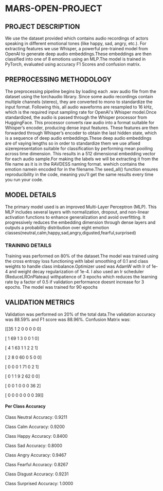 # MARS-OPEN-PROJECT

## PROJECT DESCRIPTION
We use the dataset provided which contains audio recordings of actors speaking in different emotional tones (like happy, sad, angry, etc.). For extracting features we use Whisper, a powerful pre-trained model from OpenAI to generate deep audio embeddings.These embeddings are then classified into one of 8 emotions using an MLP.The model is trained in PyTorch, evaluated using accuracy F1 Scores and confusion matrix.

## PREPROCESSING METHODOLOGY
The preprocessing pipeline begins by loading each .wav audio file from the dataset using the torchaudio library. Since some audio recordings contain multiple channels (stereo), they are converted to mono to standardize the input format. Following this, all audio waveforms are resampled to 16 kHz, which is the required input sampling rate for OpenAI's Whisper model.Once standardized, the audio is passed through the Whisper processor from HuggingFace. This processor converts raw audio into a format suitable for Whisper’s encoder, producing dense input features. These features are then forwarded through Whisper’s encoder to obtain the last hidden state, which is a sequence of deep audio embeddings.These deep audio embeddings are of vaying lengths so in order to standardize them we use afixed sizerepresentation suitable for classification by performing mean pooiling across time dimension. This results in a 512 dimensional embedding vector for each audio sample.For making the labels we will be extracting it from the file name as it is in the RAVDESS naming format. wwhich contains the emotion namein encoded for in the filename.The seed_all() function ensures reproducibility in the code, meaning you’ll get the same results every time you run your code.

## MODEL DETAILS
The primary model used is an improved Multi-Layer Perceptron (MLP). This MLP includes several layers with normalization, dropout, and non-linear activation functions to enhance generalization and avoid overfitting. It progressively reduces the embedding dimension through dense layers and outputs a probability distribution over eight emotion classes(neutral,calm,happy,sad,angry,digusted,fearful,surprised)

### TRAINING DETAILS
Training was performed on 80% of the dataset.The model was trained using the cross entropy loss functioning with label smoothing of 0.1 and class weights to handle class imbalance.Optimizer used was AdamW with lr of 1e-4 and weight decay regularization of 1e-4. I also used an lr scheduler (ReduceLROnPlateau) withpatience of 3 epochs which reduces the learning rate by a factor of 0.5 if validation performance doesnt increase for 3 epochs. The model was trained for 90 epochs

## VALIDATION METRICS
Validation was performed on 20% of the total data.The validation accuracy was 88.59% and F1 score was 88.96%.
Confusion Matrix was:

[[35  1  2  0  0  0  0  0]

 [ 1 69  1  3  0  0  1  0]
 
 [ 4  1 63  1  1  2  2  1]
 
 [ 2  8  0 60  0  5  0  0]
 
 [ 0  0  0  1 71  0  2  1]
 
 [ 0  1  1  9  2 62  0  0]
 
 [ 0  0  1  0  0  0 36  2]
 
 [ 0  0  0  0  0  0  0 39]]
 
 #### Per Class Accuracy
 Class Neutral Accuracy: 0.9211
 
Class Calm Accuracy: 0.9200

Class Happy Accuracy: 0.8400

Class Sad Accuracy: 0.8000

Class Angry Accuracy: 0.9467

Class Fearful Accuracy: 0.8267

Class Disgust Accuracy: 0.9231

Class Surprised Accuracy: 1.0000




